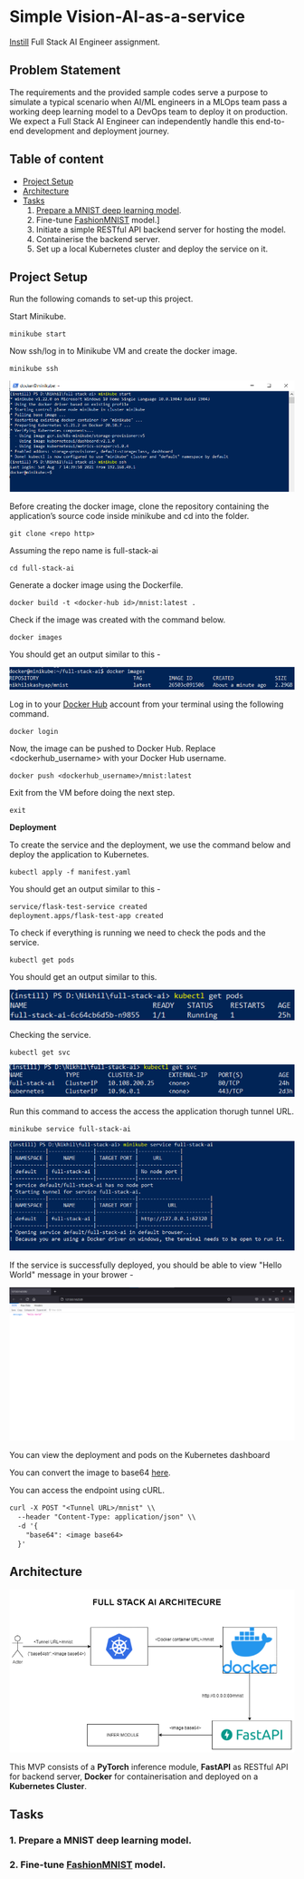 # Simple Vision-AI-as-a-service <!-- omit in toc -->

[Instill](https://instill.tech/) Full Stack AI Engineer assignment. 

## Problem Statement
The requirements and the provided sample codes serve a purpose to simulate a typical scenario when AI/ML engineers in a MLOps team pass a working deep learning model to a DevOps team to deploy it on production. We expect a Full Stack AI Engineer can independently handle this end-to-end development and deployment journey.

## Table of content <!-- omit in toc -->

- [Project Setup](#project-setup)
- [Architecture](#architecture)
- [Tasks](#tasks)
    1. [Prepare a MNIST deep learning model](#prepare-a-mnist-deep-learning-model).
    2. Fine-tune [FashionMNIST](https://pytorch.org/vision/stable/datasets.html#fashion-mnist) model.]
    3. Initiate a simple RESTful API backend server for hosting the model.
    4. Containerise the backend server.
    5. Set up a local Kubernetes cluster and deploy the service on it. 

## Project Setup

Run the following comands to set-up this project. 

Start Minikube.

```
minikube start
```

Now ssh/log in to Minikube VM and create the docker image.

```
minikube ssh
```

!['Minikube'](Images/minikube.png)

Before creating the docker image, clone the repository containing the application’s source code inside minikube and cd into the folder.

```
git clone <repo http>
```

Assuming the repo name is full-stack-ai

```
cd full-stack-ai
```

Generate a docker image using the Dockerfile.

```
docker build -t <docker-hub id>/mnist:latest .
```

Check if the image was created with the command below.

```
docker images
```

You should get an output similar to this -

!['Docker'](Images/docker.png)

Log in to your [Docker Hub](https://hub.docker.com/) account from your terminal using the following command.

```
docker login
```

Now, the image can be pushed to Docker Hub. Replace <dockerhub_username> with your Docker Hub username.

```
docker push <dockerhub_username>/mnist:latest
```

Exit from the VM before doing the next step. 

```
exit
```

**Deployment**

To create the service and the deployment, we use the command below and deploy the application to Kubernetes.

```
kubectl apply -f manifest.yaml
```

You should get an output similar to this - 

```
service/flask-test-service created
deployment.apps/flask-test-app created
```

To check if everything is running we need to check the pods and the service.

```
kubectl get pods
```

You should get an output similar to this.

!['Kubernetes'](Images/kubernetes_pods.png)

Checking the service.

```
kubectl get svc
```

!['Kubernetes'](Images/kubernetes_service.png)

Run this command to access the access the application thorugh tunnel URL. 

```
minikube service full-stack-ai
```

!['Kubernetes'](Images/tunnel.png)

If the service is successfully deployed, you should be able to view "Hello World" message in your brower - 

!['Kubernetes'](Images/Mozilla.png)

You can view the deployment and pods on the Kubernetes dashboard

You can convert the image to base64 [here](https://codebeautify.org/image-to-base64-converter).

You can access the endpoint using cURL.

```
curl -X POST "<Tunnel URL>/mnist" \\
  --header "Content-Type: application/json" \\
  -d '{
    "base64": <image base64>      
  }'
```
## Architecture

!['Full Stack AI Architecure'](Images/Architecture.png)

This MVP consists of a **PyTorch** inference module, **FastAPI** as RESTful API for backend server, **Docker** for containerisation and deployed on a **Kubernetes Cluster**. 

## Tasks

### 1. Prepare a MNIST deep learning model.

### 2. Fine-tune [FashionMNIST](https://pytorch.org/vision/stable/datasets.html#fashion-mnist) model.

